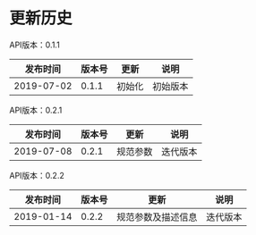 # 更新历史 #
API版本：0.1.1

|发布时间|版本号|更新|说明|
|---|---|---|---|
|2019-07-02|0.1.1|初始化|初始版本

API版本：0.2.1

|发布时间|版本号|更新|说明|
|---|---|---|---|
|2019-07-08|0.2.1|规范参数|迭代版本

API版本：0.2.2

|发布时间|版本号|更新|说明|
|---|---|---|---|
|2019-01-14|0.2.2|规范参数及描述信息|迭代版本
